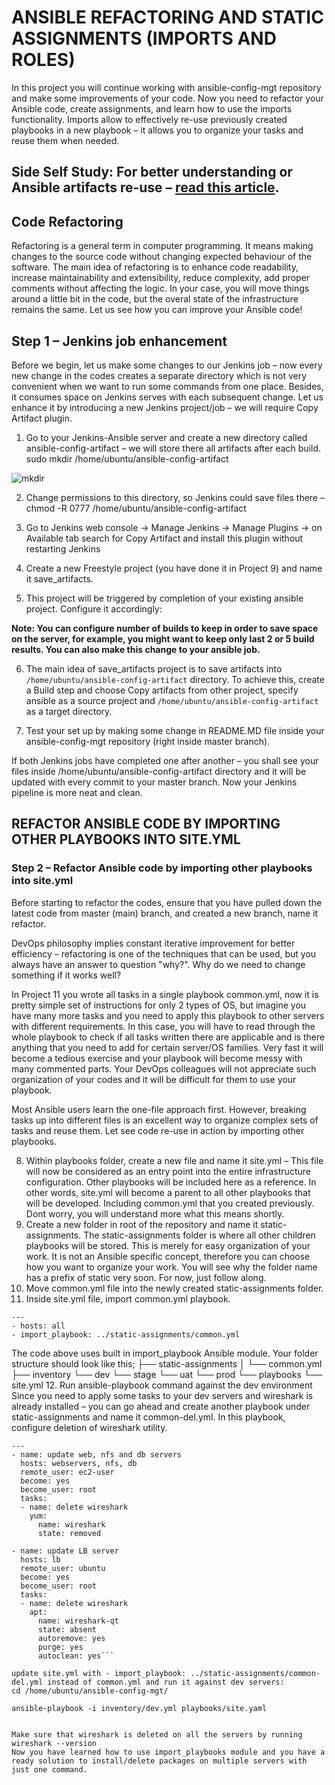 # ANSIBLE REFACTORING AND STATIC ASSIGNMENTS (IMPORTS AND ROLES)

In this project you will continue working with ansible-config-mgt repository and make some improvements of your code. Now you need to refactor your Ansible code, create assignments, and learn how to use the imports functionality. Imports allow to effectively re-use previously created playbooks in a new playbook – it allows you to organize your tasks and reuse them when needed.

## Side Self Study: For better understanding or Ansible artifacts re-use – [read this article](https://docs.ansible.com/ansible/latest/user_guide/playbooks_reuse.html).

## Code Refactoring

Refactoring is a general term in computer programming. It means making changes to the source code without changing expected behaviour of the software. The main idea of refactoring is to enhance code readability, increase maintainability and extensibility, reduce complexity, add proper comments without affecting the logic.
In your case, you will move things around a little bit in the code, but the overal state of the infrastructure remains the same.
Let us see how you can improve your Ansible code!

## Step 1 – Jenkins job enhancement

Before we begin, let us make some changes to our Jenkins job – now every new change in the codes creates a separate directory which is not very convenient when we want to run some commands from one place. Besides, it consumes space on Jenkins serves with each subsequent change. Let us enhance it by introducing a new Jenkins project/job – we will require Copy Artifact plugin.

1.	Go to your Jenkins-Ansible server and create a new directory called ansible-config-artifact – we will store there all artifacts after each build.
sudo mkdir /home/ubuntu/ansible-config-artifact

![mkdir](https://user-images.githubusercontent.com/110903886/220228915-1157520f-d1cc-4cf7-9963-0777c7df1463.png)

2.	Change permissions to this directory, so Jenkins could save files there – chmod -R 0777 /home/ubuntu/ansible-config-artifact
3.	Go to Jenkins web console -> Manage Jenkins -> Manage Plugins -> on Available tab search for Copy Artifact and install this plugin without restarting Jenkins

4.	Create a new Freestyle project (you have done it in Project 9) and name it save_artifacts.
5.	This project will be triggered by completion of your existing ansible project. Configure it accordingly:


**Note: You can configure number of builds to keep in order to save space on the server, for example, you might want to keep only last 2 or 5 build results. You can also make this change to your ansible job.**

6.	The main idea of save_artifacts project is to save artifacts into `/home/ubuntu/ansible-config-artifact` directory. To achieve this, create a Build step and choose Copy artifacts from other project, specify ansible as a source project and `/home/ubuntu/ansible-config-artifact` as a target directory.


7.	Test your set up by making some change in README.MD file inside your ansible-config-mgt repository (right inside master branch).

If both Jenkins jobs have completed one after another – you shall see your files inside /home/ubuntu/ansible-config-artifact directory and it will be updated with every commit to your master branch. Now your Jenkins pipeline is more neat and clean.

## REFACTOR ANSIBLE CODE BY IMPORTING OTHER PLAYBOOKS INTO SITE.YML

### Step 2 – Refactor Ansible code by importing other playbooks into site.yml

Before starting to refactor the codes, ensure that you have pulled down the latest code from master (main) branch, and created a new branch, name it refactor.

DevOps philosophy implies constant iterative improvement for better efficiency – refactoring is one of the techniques that can be used, but you always have an answer to question "why?". Why do we need to change something if it works well?

In Project 11 you wrote all tasks in a single playbook common.yml, now it is pretty simple set of instructions for only 2 types of OS, but imagine you have many more tasks and you need to apply this playbook to other servers with different requirements. In this case, you will have to read through the whole playbook to check if all tasks written there are applicable and is there anything that you need to add for certain server/OS families. Very fast it will become a tedious exercise and your playbook will become messy with many commented parts. Your DevOps colleagues will not appreciate such organization of your codes and it will be difficult for them to use your playbook.

Most Ansible users learn the one-file approach first. However, breaking tasks up into different files is an excellent way to organize complex sets of tasks and reuse them.
Let see code re-use in action by importing other playbooks.

8.	Within playbooks folder, create a new file and name it site.yml – This file will now be considered as an entry point into the entire infrastructure configuration. Other playbooks will be included here as a reference. In other words, site.yml will become a parent to all other playbooks that will be developed. Including common.yml that you created previously. Dont worry, you will understand more what this means shortly.
9.	Create a new folder in root of the repository and name it static-assignments. The static-assignments folder is where all other children playbooks will be stored. This is merely for easy organization of your work. It is not an Ansible specific concept, therefore you can choose how you want to organize your work. You will see why the folder name has a prefix of static very soon. For now, just follow along.
10.	Move common.yml file into the newly created static-assignments folder.
11.	Inside site.yml file, import common.yml playbook.

```
---
- hosts: all
- import_playbook: ../static-assignments/common.yml
```
The code above uses built in import_playbook Ansible module.
Your folder structure should look like this;
├── static-assignments
│   └── common.yml
├── inventory
    └── dev
    └── stage
    └── uat
    └── prod
└── playbooks
    └── site.yml
12.	Run ansible-playbook command against the dev environment
Since you need to apply some tasks to your dev servers and wireshark is already installed – you can go ahead and create another playbook under static-assignments and name it common-del.yml. In this playbook, configure deletion of wireshark utility.

```
---
- name: update web, nfs and db servers
  hosts: webservers, nfs, db
  remote_user: ec2-user
  become: yes
  become_user: root
  tasks:
  - name: delete wireshark
    yum:
      name: wireshark
      state: removed

- name: update LB server
  hosts: lb
  remote_user: ubuntu
  become: yes
  become_user: root
  tasks:
  - name: delete wireshark
    apt:
      name: wireshark-qt
      state: absent
      autoremove: yes
      purge: yes
      autoclean: yes```
      
update site.yml with - import_playbook: ../static-assignments/common-del.yml instead of common.yml and run it against dev servers:
cd /home/ubuntu/ansible-config-mgt/

ansible-playbook -i inventory/dev.yml playbooks/site.yaml


Make sure that wireshark is deleted on all the servers by running wireshark --version
Now you have learned how to use import_playbooks module and you have a ready solution to install/delete packages on multiple servers with just one command.

